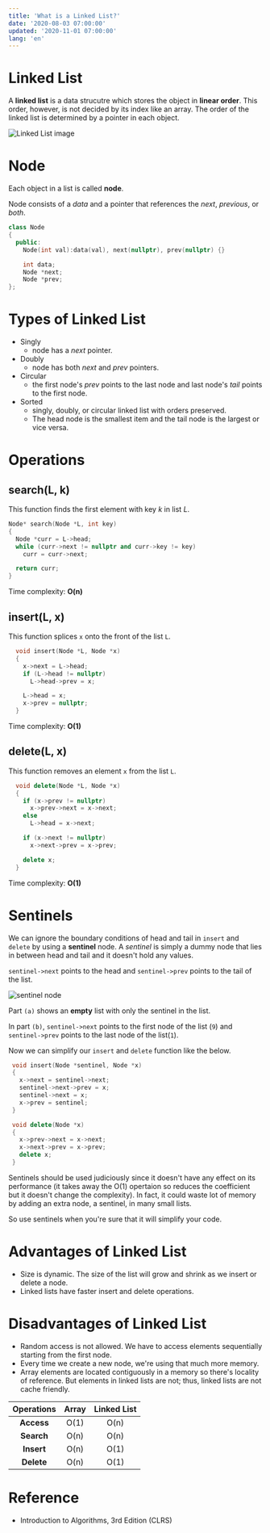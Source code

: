```yaml
---
title: 'What is a Linked List?'
date: '2020-08-03 07:00:00'
updated: '2020-11-01 07:00:00'
lang: 'en'
---
```


# Linked List

A **linked list** is a data strucutre which stores the object in **linear order**. 
This order, however, is not decided by its index like an array. The order of the linked list
is determined by a pointer in each object.

![Linked List image](/images/data-structure/linked-list/linkedlist.png)

# Node
Each object in a list is called **node**.

Node consists of a *data* and a pointer that references the *next*, *previous*, or *both*.

```cpp
class Node 
{
  public: 
    Node(int val):data(val), next(nullptr), prev(nullptr) {}

    int data;
    Node *next;
    Node *prev;
};
```

# Types of Linked List

- Singly
  + node has a *next* pointer.
- Doubly
  + node has both *next* and *prev* pointers.
- Circular
  + the first node's *prev* points to the last node and last node's *tail* points to the first node.
- Sorted
  + singly, doubly, or circular linked list with orders preserved.
  + The head node is the smallest item and the tail node is the largest or vice versa.

# Operations

## search(L, k)

This function finds the first element with key *k* in list *L*.

```cpp
Node* search(Node *L, int key) 
{
  Node *curr = L->head;
  while (curr->next != nullptr and curr->key != key)
    curr = curr->next;

  return curr;
}
```

Time complexity: **O(n)**

## insert(L, x)

This function splices `x` onto the front of the list `L`.

```cpp
  void insert(Node *L, Node *x) 
  {
    x->next = L->head;
    if (L->head != nullptr)
      L->head->prev = x;

    L->head = x;
    x->prev = nullptr;
  }
  ```

Time complexity: **O(1)**

## delete(L, x)

This function removes an element `x` from the list `L`.

```cpp
  void delete(Node *L, Node *x) 
  {
    if (x->prev != nullptr)
      x->prev->next = x->next;
    else
      L->head = x->next;

    if (x->next != nullptr)
      x->next->prev = x->prev;

    delete x;
  }
```

Time complexity: **O(1)**

# Sentinels

We can ignore the boundary conditions of head and tail in `insert` and `delete` by using a **sentinel** node. 
A *sentinel* is simply a dummy node that lies in between head and tail and it doesn't hold any values.

`sentinel->next` points to the head and `sentinel->prev` points to the tail of the list.

![sentinel node](/images/data-structure/linked-list/sentinel-node.png)

Part `(a)` shows an **empty** list with only the sentinel in the list.

In part `(b)`, `sentinel->next` points to the first node of the list (`9`) and `sentinel->prev` points to the 
last node of the list(`1`).

Now we can simplify our `insert` and `delete` function like the below.

 ```cpp
  void insert(Node *sentinel, Node *x) 
  {
    x->next = sentinel->next;
    sentinel->next->prev = x;
    sentinel->next = x;
    x->prev = sentinel;
  }

  void delete(Node *x) 
  {
    x->prev->next = x->next;
    x->next->prev = x->prev;
    delete x;
  }
  ```

Sentinels should be used judiciously since it doesn't have any effect on its performance (it takes away the O(1) opertaion so reduces the coefficient but it doesn't change the complexity). In fact, 
it could waste lot of memory by adding an extra node, a sentinel, in many small lists. 

So use sentinels when you're sure that it will simplify your code.

# Advantages of Linked List
- Size is dynamic. The size of the list will grow and shrink as we insert or delete a node.
- Linked lists have faster insert and delete operations.

# Disadvantages of Linked List
- Random access is not allowed. We have to access elements sequentially starting from the 
first node.
- Every time we create a new node, we're using that much more memory.
- Array elements are located contiguously in a memory so there's locality of reference. 
But elements in linked lists are not; thus, linked lists are not cache friendly.

| Operations| Array | Linked List|
|:---:|:---:|:---:|
|**Access**| O(1) | O(n) |
|**Search**| O(n) | O(n) |
|**Insert**| O(n) | O(1) |
|**Delete**| O(n) | O(1) |

# Reference
- Introduction to Algorithms, 3rd Edition (CLRS)